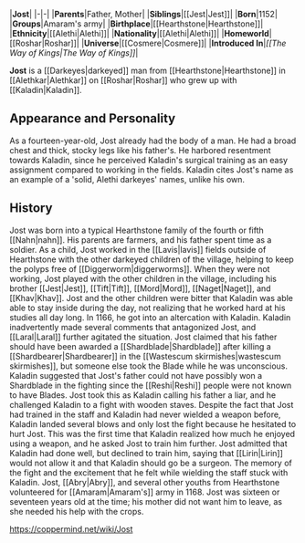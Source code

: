 |**Jost**|
|-|-|
|**Parents**|Father, Mother|
|**Siblings**|[[Jest\|Jest]]|
|**Born**|1152|
|**Groups**|Amaram's army|
|**Birthplace**|[[Hearthstone\|Hearthstone]]|
|**Ethnicity**|[[Alethi\|Alethi]]|
|**Nationality**|[[Alethi\|Alethi]]|
|**Homeworld**|[[Roshar\|Roshar]]|
|**Universe**|[[Cosmere\|Cosmere]]|
|**Introduced In**|*[[The Way of Kings\|The Way of Kings]]*|

**Jost** is a [[Darkeyes\|darkeyed]] man from [[Hearthstone\|Hearthstone]] in [[Alethkar\|Alethkar]] on [[Roshar\|Roshar]] who grew up with [[Kaladin\|Kaladin]].

## Appearance and Personality
As a fourteen-year-old, Jost already had the body of a man. He had a broad chest and thick, stocky legs like his father's. He harbored resentment towards Kaladin, since he perceived Kaladin's surgical training as an easy assignment compared to working in the fields. Kaladin cites Jost's name as an example of a 'solid, Alethi darkeyes' names, unlike his own.

## History
Jost was born into a typical Hearthstone family of the fourth or fifth [[Nahn\|nahn]]. His parents are farmers, and his father spent time as a soldier.
As a child, Jost worked in the [[Lavis\|lavis]] fields outside of Hearthstone with the other darkeyed children of the village, helping to keep the polyps free of [[Diggerworm\|diggerworms]]. When they were not working, Jost played with the other children in the village, including his brother [[Jest\|Jest]], [[Tift\|Tift]], [[Mord\|Mord]], [[Naget\|Naget]], and [[Khav\|Khav]]. Jost and the other children were bitter that Kaladin was able able to stay inside during the day, not realizing that he worked hard at his studies all day long.
In 1166, he got into an altercation with Kaladin. Kaladin inadvertently made several comments that antagonized Jost, and [[Laral\|Laral]] further agitated the situation. Jost claimed that his father should have been awarded a [[Shardblade\|Shardblade]] after killing a [[Shardbearer\|Shardbearer]] in the [[Wastescum skirmishes\|wastescum skirmishes]], but someone else took the Blade while he was unconscious. Kaladin suggested that Jost's father could not have possibly won a Shardblade in the fighting since the [[Reshi\|Reshi]] people were not known to have Blades. Jost took this as Kaladin calling his father a liar, and he challenged Kaladin to a fight with wooden staves. Despite the fact that Jost had trained in the staff and Kaladin had never wielded a weapon before, Kaladin landed several blows and only lost the fight because he hesitated to hurt Jost. This was the first time that Kaladin realized how much he enjoyed using a weapon, and he asked Jost to train him further. Jost admitted that Kaladin had done well, but declined to train him, saying that [[Lirin\|Lirin]] would not allow it and that Kaladin should go be a surgeon. The memory of the fight and the excitement that he felt while wielding the staff stuck with Kaladin.
Jost, [[Abry\|Abry]], and several other youths from Hearthstone volunteered for [[Amaram\|Amaram's]] army in 1168. Jost was sixteen or seventeen years old at the time; his mother did not want him to leave, as she needed his help with the crops.



https://coppermind.net/wiki/Jost